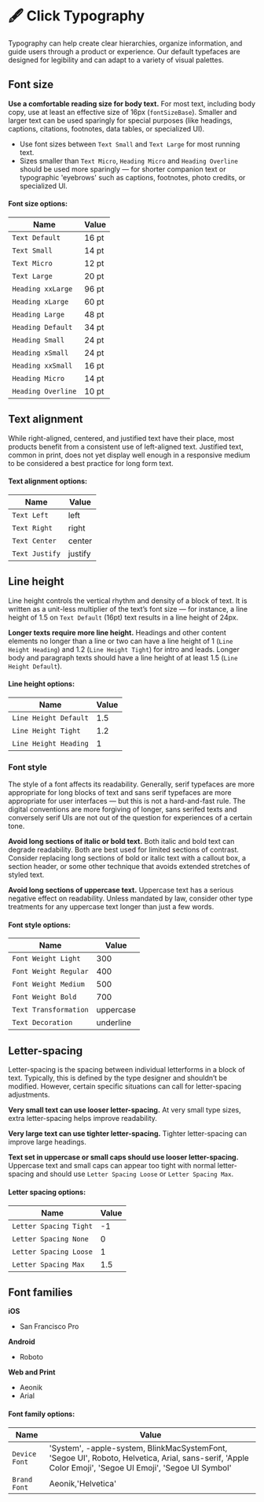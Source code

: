 # 🖋 Click Typography

Typography can help create clear hierarchies, organize information, and guide users through a product or experience. Our default typefaces are designed for legibility and can adapt to a variety of visual palettes.

## Font size

**Use a comfortable reading size for body text.** For most text, including body copy, use at least an effective size of 16px (`fontSizeBase`). Smaller and larger text can be used sparingly for special purposes (like headings, captions, citations, footnotes, data tables, or specialized UI).

- Use font sizes between `Text Small` and `Text Large` for most running text.
- Sizes smaller than `Text Micro`, `Heading Micro` and `Heading Overline` should be used more sparingly — for shorter companion text or typographic 'eyebrows' such as captions, footnotes, photo credits, or specialized UI.

#### **Font size options:**

| Name               | Value |
| ------------------ | ----- |
| `Text Default`     | 16 pt |
| `Text Small`       | 14 pt |
| `Text Micro`       | 12 pt |
| `Text Large`       | 20 pt |
| `Heading xxLarge`  | 96 pt |
| `Heading xLarge`   | 60 pt |
| `Heading Large`    | 48 pt |
| `Heading Default`  | 34 pt |
| `Heading Small`    | 24 pt |
| `Heading xSmall`   | 24 pt |
| `Heading xxSmall`  | 16 pt |
| `Heading Micro`    | 14 pt |
| `Heading Overline` | 10 pt |

## Text alignment

While right-aligned, centered, and justified text have their place, most products benefit from a consistent use of left-aligned text. Justified text, common in print, does not yet display well enough in a responsive medium to be considered a best practice for long form text.

#### **Text alignment options:**

| Name           | Value   |
| -------------- | ------- |
| `Text Left`    | left    |
| `Text Right`   | right   |
| `Text Center`  | center  |
| `Text Justify` | justify |

## Line height

Line height controls the vertical rhythm and density of a block of text. It is written as a unit-less multiplier of the text’s font size — for instance, a line height of 1.5 on `Text Default` (16pt) text results in a line height of 24px.

**Longer texts require more line height.** Headings and other content elements no longer than a line or two can have a line height of 1 (`Line Height Heading`) and 1.2 (`Line Height Tight`) for intro and leads. Longer body and paragraph texts should have a line height of at least 1.5 (`Line Height Default`).

#### **Line height options:**

| Name                  | Value |
| --------------------- | ----- |
| `Line Height Default` | 1.5   |
| `Line Height Tight`   | 1.2   |
| `Line Height Heading` | 1     |

### Font style

The style of a font affects its readability. Generally, serif typefaces are more appropriate for long blocks of text and sans serif typefaces are more appropriate for user interfaces — but this is not a hard-and-fast rule. The digital conventions are more forgiving of longer, sans serifed texts and conversely serif UIs are not out of the question for experiences of a certain tone.

**Avoid long sections of italic or bold text.** Both italic and bold text can degrade readability. Both are best used for limited sections of contrast. Consider replacing long sections of bold or italic text with a callout box, a section header, or some other technique that avoids extended stretches of styled text.

**Avoid long sections of uppercase text.** Uppercase text has a serious negative effect on readability. Unless mandated by law, consider other type treatments for any uppercase text longer than just a few words.

#### **Font style options:**

| Name                  | Value     |
| --------------------- | --------- |
| `Font Weight Light`   | 300       |
| `Font Weight Regular` | 400       |
| `Font Weight Medium`  | 500       |
| `Font Weight Bold`    | 700       |
| `Text Transformation` | uppercase |
| `Text Decoration`     | underline |

## Letter-spacing

Letter-spacing is the spacing between individual letterforms in a block of text. Typically, this is defined by the type designer and shouldn’t be modified. However, certain specific situations can call for letter-spacing adjustments.

**Very small text can use looser letter-spacing.** At very small type sizes, extra letter-spacing helps improve readability.

**Very large text can use tighter letter-spacing.** Tighter letter-spacing can improve large headings.

**Text set in uppercase or small caps should use looser letter-spacing.** Uppercase text and small caps can appear too tight with normal letter-spacing and should use `Letter Spacing Loose` or `Letter Spacing Max`.

#### **Letter spacing options:**

| Name                   | Value |
| ---------------------- | ----- |
| `Letter Spacing Tight` | -1    |
| `Letter Spacing None`  | 0     |
| `Letter Spacing Loose` | 1     |
| `Letter Spacing Max`   | 1.5   |

## Font families

**iOS**

- San Francisco Pro

**Android**

- Roboto

**Web and Print**

- Aeonik
- Arial

#### **Font family options:**

| Name          | Value                                                                                                                                                   |
| ------------- | ------------------------------------------------------------------------------------------------------------------------------------------------------- |
| `Device Font` | 'System', -apple-system, BlinkMacSystemFont, 'Segoe UI', Roboto, Helvetica, Arial, sans-serif, 'Apple Color Emoji', 'Segoe UI Emoji', 'Segoe UI Symbol' |
| `Brand Font`  | Aeonik,'Helvetica'                                                                                                                                      |
